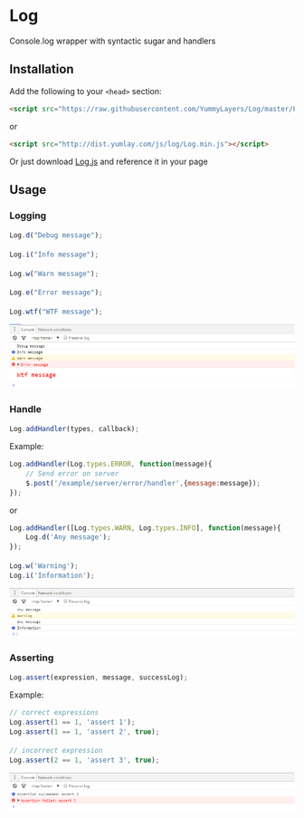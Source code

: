 # Log
Console.log wrapper with syntactic sugar and handlers


## Installation
Add the following to your `<head>` section:
```html
<script src="https://raw.githubusercontent.com/YummyLayers/Log/master/Log.min.js"></script>
```
or
```html
<script src="http://dist.yumlay.com/js/log/Log.min.js"></script>
```
Or just download [Log.js](https://raw.githubusercontent.com/YummyLayers/Log/master/Log.min.js) and reference it in your page

## Usage

### Logging

```js
Log.d("Debug message");

Log.i("Info message");

Log.w("Warn message");

Log.e("Error message");

Log.wtf("WTF message");
```
![Logging in Google Chrome console](https://raw.githubusercontent.com/YummyLayers/Log/dev/Demo/imgs/logging.png)

### Handle
```js
Log.addHandler(types, callback);
```
Example:
```js
Log.addHandler(Log.types.ERROR, function(message){
    // Send error on server
    $.post('/example/server/error/handler',{message:message});
});
```
or
```js
Log.addHandler([Log.types.WARN, Log.types.INFO], function(message){
    Log.d('Any message');
});

Log.w('Warning');
Log.i('Information');
```

![Logging in Google Chrome console](https://raw.githubusercontent.com/YummyLayers/Log/dev/Demo/imgs/handler.png)

### Asserting
```js
Log.assert(expression, message, successLog);
```
Example:
```js
// correct expressions
Log.assert(1 == 1, 'assert 1');
Log.assert(1 == 1, 'assert 2', true);

// incorrect expression
Log.assert(2 == 1, 'assert 3', true);
```

![Logging in Google Chrome console](https://raw.githubusercontent.com/YummyLayers/Log/dev/Demo/imgs/assert.png)
